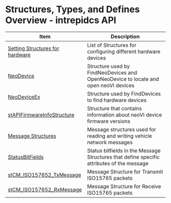 # Structures, Types, and Defines Overview - intrepidcs API

| Item                                                                                                             | Description                                                                               |
| ---------------------------------------------------------------------------------------------------------------- | ----------------------------------------------------------------------------------------- |
| [Setting Structures for hardware](setting-structures-overview-intrepidcs-api/)                                   | List of Structures for configuring different hardware devices                             |
| [NeoDevice](setting-structures-overview-intrepidcs-api/neodevice-structure.md)                                   | Structure used by FindNeoDevices and OpenNeoDevice to locate and open neoVI devices       |
| [NeoDeviceEx](setting-structures-overview-intrepidcs-api/neodeviceex-structure.md)                               | Structure used by FindDevices to find hardware devices                                    |
| [stAPIFirmwareInfoStructure](setting-structures-overview-intrepidcs-api/stapifirmwareinfo-structure.md)          | Structure that contains information about neoVI device firmware versions                  |
| [Message Structures](setting-structures-overview-intrepidcs-api/message-structures-neovi-api.md)                 | Message structures used for reading and writing vehicle network messages                  |
| [StatusBitFields](setting-structures-overview-intrepidcs-api/status-bitfields-neovi-api.md)                      | Status bitfields in the Message Structures that define specific attributes of the message |
| [stCM\_ISO157652\_TxMessage](setting-structures-overview-intrepidcs-api/stcm\_iso157652\_txmessage-structure.md) | Message Structure for Transmit ISO15765 packets                                           |
| [stCM\_ISO157652\_RxMessage](setting-structures-overview-intrepidcs-api/stcm\_iso157652\_rxmessage-structure.md) | Message Structure for Receive ISO15765 packets                                            |
